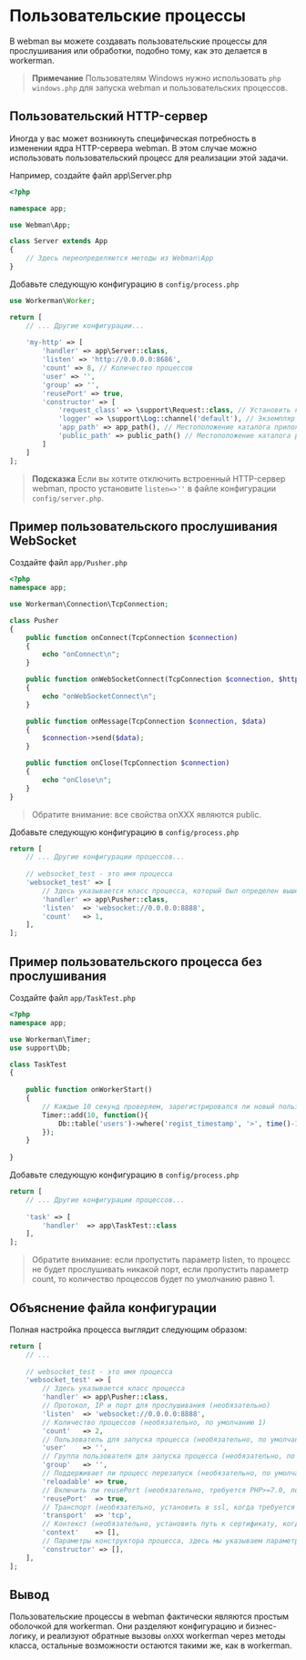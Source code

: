 # Пользовательские процессы

В webman вы можете создавать пользовательские процессы для прослушивания или обработки, подобно тому, как это делается в workerman.

> **Примечание**
> Пользователям Windows нужно использовать `php windows.php` для запуска webman и пользовательских процессов.

## Пользовательский HTTP-сервер
Иногда у вас может возникнуть специфическая потребность в изменении ядра HTTP-сервера webman. В этом случае можно использовать пользовательский процесс для реализации этой задачи.

Например, создайте файл app\Server.php

```php
<?php

namespace app;

use Webman\App;

class Server extends App
{
    // Здесь переопределяются методы из Webman\App
}
```

Добавьте следующую конфигурацию в `config/process.php`

```php
use Workerman\Worker;

return [
    // ... Другие конфигурации...
    
    'my-http' => [
        'handler' => app\Server::class,
        'listen' => 'http://0.0.0.0:8686',
        'count' => 8, // Количество процессов
        'user' => '',
        'group' => '',
        'reusePort' => true,
        'constructor' => [
            'request_class' => \support\Request::class, // Установить класс запроса
            'logger' => \support\Log::channel('default'), // Экземпляр журнала
            'app_path' => app_path(), // Местоположение каталога приложения
            'public_path' => public_path() // Местоположение каталога public
        ]
    ]
];
```

> **Подсказка**
> Если вы хотите отключить встроенный HTTP-сервер webman, просто установите `listen=>''` в файле конфигурации `config/server.php`.

## Пример пользовательского прослушивания WebSocket

Создайте файл `app/Pusher.php`
```php
<?php
namespace app;

use Workerman\Connection\TcpConnection;

class Pusher
{
    public function onConnect(TcpConnection $connection)
    {
        echo "onConnect\n";
    }

    public function onWebSocketConnect(TcpConnection $connection, $http_buffer)
    {
        echo "onWebSocketConnect\n";
    }

    public function onMessage(TcpConnection $connection, $data)
    {
        $connection->send($data);
    }

    public function onClose(TcpConnection $connection)
    {
        echo "onClose\n";
    }
}
```
> Обратите внимание: все свойства onXXX являются public.

Добавьте следующую конфигурацию в `config/process.php`
```php
return [
    // ... Другие конфигурации процессов...
    
    // websocket_test - это имя процесса
    'websocket_test' => [
        // Здесь указывается класс процесса, который был определен выше - Pusher
        'handler' => app\Pusher::class,
        'listen'  => 'websocket://0.0.0.0:8888',
        'count'   => 1,
    ],
];
```

## Пример пользовательского процесса без прослушивания

Создайте файл `app/TaskTest.php`
```php
<?php
namespace app;

use Workerman\Timer;
use support\Db;

class TaskTest
{
  
    public function onWorkerStart()
    {
        // Каждые 10 секунд проверяем, зарегистрировался ли новый пользователь в базе данных
        Timer::add(10, function(){
            Db::table('users')->where('regist_timestamp', '>', time()-10)->get();
        });
    }
    
}
```
Добавьте следующую конфигурацию в `config/process.php`
```php
return [
    // ... Другие конфигурации процессов...
    
    'task' => [
        'handler'  => app\TaskTest::class
    ],
];
```

> Обратите внимание: если пропустить параметр listen, то процесс не будет прослушивать никакой порт, если пропустить параметр count, то количество процессов будет по умолчанию равно 1.

## Объяснение файла конфигурации

Полная настройка процесса выглядит следующим образом:
```php
return [
    // ... 
    
    // websocket_test - это имя процесса
    'websocket_test' => [
        // Здесь указывается класс процесса
        'handler' => app\Pusher::class,
        // Протокол, IP и порт для прослушивания (необязательно)
        'listen'  => 'websocket://0.0.0.0:8888',
        // Количество процессов (необязательно, по умолчанию 1)
        'count'   => 2,
        // Пользователь для запуска процесса (необязательно, по умолчанию текущий пользователь)
        'user'    => '',
        // Группа пользователя для запуска процесса (необязательно, по умолчанию текущая группа пользователя)
        'group'   => '',
        // Поддерживает ли процесс перезапуск (необязательно, по умолчанию true)
        'reloadable' => true,
        // Включить ли reusePort (необязательно, требуется PHP>=7.0, по умолчанию true)
        'reusePort'  => true,
        // Транспорт (необязательно, установить в ssl, когда требуется ssl, по умолчанию tcp)
        'transport'  => 'tcp',
        // Контекст (необязательно, установить путь к сертификату, когда установлен транспорт в ssl)
        'context'    => [], 
        // Параметры конструктора процесса, здесь мы указываем параметры конструктора класса process\Pusher::class (необязательно)
        'constructor' => [],
    ],
];
```

## Вывод
Пользовательские процессы в webman фактически являются простым оболочкой для workerman. Они разделяют конфигурацию и бизнес-логику, и реализуют обратные вызовы `onXXX` workerman через методы класса, остальные возможности остаются такими же, как в workerman.
